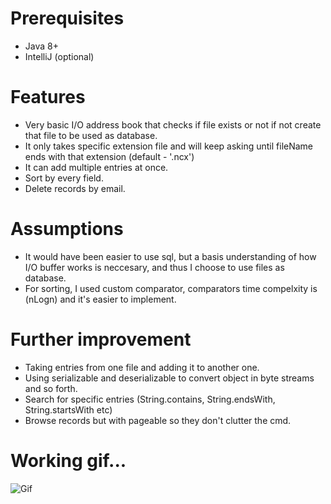 # Prerequisites
- Java 8+
- IntelliJ (optional)

# Features
- Very basic I/O address book that checks if file exists or not if not create that file to be used as database.
- It only takes specific extension file and will keep asking until fileName ends with that extension (default - '.ncx')
- It can add multiple entries at once.
- Sort by every field.
- Delete records by email.

# Assumptions
- It would have been easier to use sql, but a basis understanding of how I/O buffer works is neccesary, and thus I choose to use files as database.
- For sorting, I used custom comparator, comparators time compelxity is (nLogn) and it's easier to implement.

# Further improvement
- Taking entries from one file and adding it to another one.
- Using serializable and deserializable to convert object in byte streams and so forth.
- Search for specific entries (String.contains, String.endsWith, String.startsWith etc)
- Browse records but with pageable so they don't clutter the cmd.


# Working gif...
![Gif](http://213.32.15.53:6969/idea64_QXMwyMagUp.gif)
